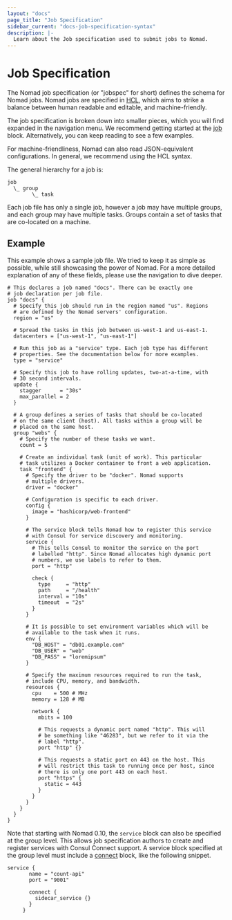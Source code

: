```yaml
---
layout: "docs"
page_title: "Job Specification"
sidebar_current: "docs-job-specification-syntax"
description: |-
  Learn about the Job specification used to submit jobs to Nomad.
---
```


# Job Specification

The Nomad job specification (or "jobspec" for short) defines the schema for
Nomad jobs. Nomad jobs are specified in [HCL][], which aims to strike a balance
between human readable and editable, and machine-friendly.

The job specification is broken down into smaller pieces, which you will find
expanded in the navigation menu. We recommend getting started at the [job][]
block. Alternatively, you can keep reading to see a few examples.

For machine-friendliness, Nomad can also read JSON-equivalent configurations. In
general, we recommend using the HCL syntax.

The general hierarchy for a job is:

```text
job
  \_ group
        \_ task
```

Each job file has only a single job, however a job may have multiple groups, and
each group may have multiple tasks. Groups contain a set of tasks that are
co-located on a machine.

## Example

This example shows a sample job file. We tried to keep it as simple as possible,
while still showcasing the power of Nomad. For a more detailed explanation of
any of these fields, please use the navigation to dive deeper.

```hcl
# This declares a job named "docs". There can be exactly one
# job declaration per job file.
job "docs" {
  # Specify this job should run in the region named "us". Regions
  # are defined by the Nomad servers' configuration.
  region = "us"

  # Spread the tasks in this job between us-west-1 and us-east-1.
  datacenters = ["us-west-1", "us-east-1"]

  # Run this job as a "service" type. Each job type has different
  # properties. See the documentation below for more examples.
  type = "service"

  # Specify this job to have rolling updates, two-at-a-time, with
  # 30 second intervals.
  update {
    stagger      = "30s"
    max_parallel = 2
  }

  # A group defines a series of tasks that should be co-located
  # on the same client (host). All tasks within a group will be
  # placed on the same host.
  group "webs" {
    # Specify the number of these tasks we want.
    count = 5

    # Create an individual task (unit of work). This particular
    # task utilizes a Docker container to front a web application.
    task "frontend" {
      # Specify the driver to be "docker". Nomad supports
      # multiple drivers.
      driver = "docker"

      # Configuration is specific to each driver.
      config {
        image = "hashicorp/web-frontend"
      }

      # The service block tells Nomad how to register this service
      # with Consul for service discovery and monitoring.
      service {
        # This tells Consul to monitor the service on the port
        # labelled "http". Since Nomad allocates high dynamic port
        # numbers, we use labels to refer to them.
        port = "http"

        check {
          type     = "http"
          path     = "/health"
          interval = "10s"
          timeout  = "2s"
        }
      }

      # It is possible to set environment variables which will be
      # available to the task when it runs.
      env {
        "DB_HOST" = "db01.example.com"
        "DB_USER" = "web"
        "DB_PASS" = "loremipsum"
      }

      # Specify the maximum resources required to run the task,
      # include CPU, memory, and bandwidth.
      resources {
        cpu    = 500 # MHz
        memory = 128 # MB

        network {
          mbits = 100

          # This requests a dynamic port named "http". This will
          # be something like "46283", but we refer to it via the
          # label "http".
          port "http" {}

          # This requests a static port on 443 on the host. This
          # will restrict this task to running once per host, since
          # there is only one port 443 on each host.
          port "https" {
            static = 443
          }
        }
      }
    }
  }
}
```

Note that starting with Nomad 0.10, the `service` block can also be specified at the group level. This
allows job specification authors to create and register services with Consul Connect support. A service
block specified at the group level must include a [connect][] block, like the following snippet.

```hcl
service {
       name = "count-api"
       port = "9001"

       connect {
         sidecar_service {}
       }
     }
```
[hcl]: https://github.com/hashicorp/hcl "HashiCorp Configuration Language"
[job]: /docs/job-specification/job.html "Nomad job Job Specification"
[connect]: /docs/job-specification/connect.html "Connect Block Specification"
